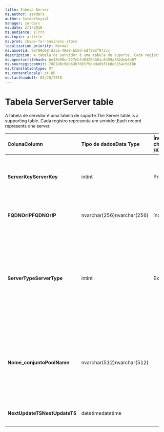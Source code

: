 ```yaml
---
title: Tabela Server
ms.author: serdars
author: SerdarSoysal
manager: serdars
ms.date: 2/1/2018
ms.audience: ITPro
ms.topic: article
ms.prod: skype-for-business-itpro
localization_priority: Normal
ms.assetid: 9af89d08-d35a-48e8-b56d-6df292f973cc
description: A tabela de servidor é uma tabela de suporte. Cada registro representa um servidor.
ms.openlocfilehash: be48b90cc727ebfd0320b38ac0d89a302dab6b07
ms.sourcegitcommit: 7d819bc9eb63bfd85f5dada09f1b8e5354c56f6b
ms.translationtype: MT
ms.contentlocale: pt-BR
ms.lasthandoff: 03/28/2018
---
```

# <a name="server-table"></a><span data-ttu-id="cc53d-104">Tabela Server</span><span class="sxs-lookup"><span data-stu-id="cc53d-104">Server table</span></span>
 
<span data-ttu-id="cc53d-105">A tabela de servidor é uma tabela de suporte.</span><span class="sxs-lookup"><span data-stu-id="cc53d-105">The Server table is a supporting table.</span></span> <span data-ttu-id="cc53d-106">Cada registro representa um servidor.</span><span class="sxs-lookup"><span data-stu-id="cc53d-106">Each record represents one server.</span></span> 
  
|<span data-ttu-id="cc53d-107">**Coluna**</span><span class="sxs-lookup"><span data-stu-id="cc53d-107">**Column**</span></span>|<span data-ttu-id="cc53d-108">**Tipo de dados**</span><span class="sxs-lookup"><span data-stu-id="cc53d-108">**Data Type**</span></span>|<span data-ttu-id="cc53d-109">**Índice de chaves /**</span><span class="sxs-lookup"><span data-stu-id="cc53d-109">**Key/Index**</span></span>|<span data-ttu-id="cc53d-110">**Detalhes**</span><span class="sxs-lookup"><span data-stu-id="cc53d-110">**Details**</span></span>|
|:-----|:-----|:-----|:-----|
|<span data-ttu-id="cc53d-111">**ServerKey**</span><span class="sxs-lookup"><span data-stu-id="cc53d-111">**ServerKey**</span></span> <br/> |<span data-ttu-id="cc53d-112">int</span><span class="sxs-lookup"><span data-stu-id="cc53d-112">int</span></span>  <br/> |<span data-ttu-id="cc53d-113">Primária</span><span class="sxs-lookup"><span data-stu-id="cc53d-113">Primary</span></span>  <br/> |<span data-ttu-id="cc53d-114">Número exclusivo que identifica o servidor.</span><span class="sxs-lookup"><span data-stu-id="cc53d-114">Unique number identifying the server.</span></span>  <br/> |
|<span data-ttu-id="cc53d-115">**FQDNOrIP**</span><span class="sxs-lookup"><span data-stu-id="cc53d-115">**FQDNOrIP**</span></span> <br/> |<span data-ttu-id="cc53d-116">nvarchar(256)</span><span class="sxs-lookup"><span data-stu-id="cc53d-116">nvarchar(256)</span></span>  <br/> |<span data-ttu-id="cc53d-117">índice</span><span class="sxs-lookup"><span data-stu-id="cc53d-117">index</span></span>  <br/> |<span data-ttu-id="cc53d-118">Cadeia de caracteres de endereço MAC.</span><span class="sxs-lookup"><span data-stu-id="cc53d-118">MAC address string.</span></span>  <br/> |
|<span data-ttu-id="cc53d-119">**ServerType**</span><span class="sxs-lookup"><span data-stu-id="cc53d-119">**ServerType**</span></span> <br/> |<span data-ttu-id="cc53d-120">int</span><span class="sxs-lookup"><span data-stu-id="cc53d-120">int</span></span>  <br/> |<span data-ttu-id="cc53d-121">Externa</span><span class="sxs-lookup"><span data-stu-id="cc53d-121">Foreign</span></span>  <br/> |<span data-ttu-id="cc53d-122">1: servidor de mediação</span><span class="sxs-lookup"><span data-stu-id="cc53d-122">1: Mediation Server</span></span>  <br/> <span data-ttu-id="cc53d-123">2: A / V Conferencing Server16394: uma borda a / V v32769: Gateway</span><span class="sxs-lookup"><span data-stu-id="cc53d-123">2: A/V Conferencing Server16394: A/V Edge service32769: Gateway</span></span>  <br/> |
|<span data-ttu-id="cc53d-124">**Nome_conjunto**</span><span class="sxs-lookup"><span data-stu-id="cc53d-124">**PoolName**</span></span> <br/> |<span data-ttu-id="cc53d-125">nvarchar(512)</span><span class="sxs-lookup"><span data-stu-id="cc53d-125">nvarchar(512)</span></span>  <br/> ||<span data-ttu-id="cc53d-126">Pool que ao qual o servidor pertence.</span><span class="sxs-lookup"><span data-stu-id="cc53d-126">Pool the server belongs to.</span></span> <span data-ttu-id="cc53d-127">Só se aplica A / V Conferencing Server.</span><span class="sxs-lookup"><span data-stu-id="cc53d-127">Only applicable for the A/V Conferencing Server.</span></span>  <br/> |
|<span data-ttu-id="cc53d-128">**NextUpdateTS**</span><span class="sxs-lookup"><span data-stu-id="cc53d-128">**NextUpdateTS**</span></span> <br/> |<span data-ttu-id="cc53d-129">datetime</span><span class="sxs-lookup"><span data-stu-id="cc53d-129">datetime</span></span>  <br/> ||<span data-ttu-id="cc53d-130">Somente para uso interno.</span><span class="sxs-lookup"><span data-stu-id="cc53d-130">For internal use only.</span></span>  <br/> |
   

